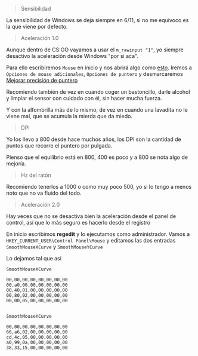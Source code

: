 > Sensibilidad

La sensibilidad de Windows se deja siempre en 6/11, si no me equivoco es la que viene por defecto.

> Aceleración 1.0

Aunque dentro de CS:GO vayamos a usar el `m_rawinput "1"`, yo siempre desactivo la aceleración desde Windows "por si aca".

Para ello escribiremos `Mouse` en inicio y nos abrirá algo como [esto](https://i.gyazo.com/73d032a9448dfc4846682e9d893f5dfd.png). Iremos a `Opciones de mouse adicionales`, `Opciones de puntero` y desmarcaremos [Mejorar precisión de puntero](https://i.gyazo.com/b4edcb6c34b4d118c35d247d9c339479.png)

Recomiendo también de vez en cuando coger un bastoncillo, darle alcohol y limpiar el sensor con cuidado con él, sin hacer mucha fuerza.

Y con la alfombrilla más de lo mismo, de vez en cuando una lavadita no le viene mal, que se acumula la mierda que da miedo.

> DPI

Yo los llevo a 800 desde hace muchos años, los DPI son la cantidad de puntos que recorre el puntero por pulgada.

Pienso que el equilibrio está en 800, 400 es poco y a 800 se nota algo de mejoría.

> Hz del ratón

Recomiendo tenerlos a 1000 o como muy poco 500, yo si lo tengo a menos noto que no va fluido del todo.

> Aceleración 2.0

Hay veces que no se desactiva bien la aceleración desde el panel de control, así que lo más seguro es hacerlo desde el registro

En inicio escribimos **regedit** y lo ejecutamos como administrador. Vamos a `HKEY_CURRENT_USER\Control Panel\Mouse` y editamos las dos entradas `SmoothMouseXCurve` y `SmoothMouseYCurve`

Lo dejamos tal que así

    SmoothMouseXCurve

    00,00,00,00,00,00,00,00
    00,a0,00,00,00,00,00,00
    00,40,01,00,00,00,00,00
    00,80,02,00,00,00,00,00
    00,00,05,00,00,00,00,00


    SmoothMouseYCurve

    00,00,00,00,00,00,00,00
    66,a6,02,00,00,00,00,00
    cd,4c,05,00,00,00,00,00
    a0,99,0a,00,00,00,00,00
    38,33,15,00,00,00,00,00
